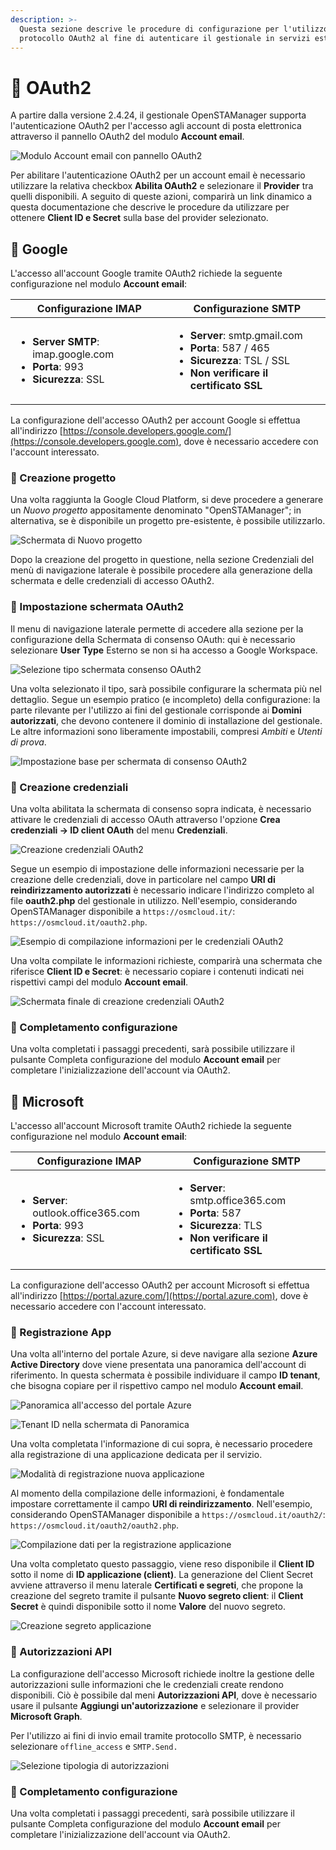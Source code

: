 ```yaml
---
description: >-
  Questa sezione descrive le procedure di configurazione per l'utilizzo del
  protocollo OAuth2 al fine di autenticare il gestionale in servizi esterni
---
```


# 📙 OAuth2

A partire dalla versione 2.4.24, il gestionale OpenSTAManager supporta l'autenticazione OAuth2 per l'accesso agli account di posta elettronica attraverso il pannello OAuth2 del modulo **Account email**.

![Modulo Account email con pannello OAuth2](<../.gitbook/assets/image (569).png>)

Per abilitare l'autenticazione OAuth2 per un account email è necessario utilizzare la relativa checkbox **Abilita OAuth2** e selezionare il **Provider** tra quelli disponibili. A seguito di queste azioni, comparirà un link dinamico a questa documentazione che descrive le procedure da utilizzare per ottenere **Client ID e Secret** sulla base del provider selezionato.

## 📙 Google

L'accesso all'account Google tramite OAuth2 richiede la seguente configurazione nel modulo **Account email**:

| **Configurazione IMAP**                                                                                                                     | **Configurazione SMTP**                                                                                                                                                                                      |
| ------------------------------------------------------------------------------------------------------------------------------------------- | ------------------------------------------------------------------------------------------------------------------------------------------------------------------------------------------------------------ |
| <ul><li><strong>Server SMTP</strong>: imap.google.com</li><li><strong>Porta</strong>: 993</li><li><strong>Sicurezza</strong>: SSL</li></ul> | <ul><li><strong>Server</strong>: smtp.gmail.com</li><li><strong>Porta</strong>: 587 / 465</li><li><strong>Sicurezza</strong>: TSL / SSL</li><li><strong>Non verificare il certificato SSL</strong></li></ul> |

La configurazione dell'accesso OAuth2 per account Google si effettua all'indirizzo [https://console.developers.google.com/](https://console.developers.google.com), dove è necessario accedere con l'account interessato.

### 📙 Creazione progetto

Una volta raggiunta la Google Cloud Platform, si deve procedere a generare un _Nuovo progetto_ appositamente denominato "OpenSTAManager"; in alternativa, se è disponibile un progetto pre-esistente, è possibile utilizzarlo.

![Schermata di Nuovo progetto](<../.gitbook/assets/image (567).png>)

Dopo la creazione del progetto in questione, nella sezione Credenziali del menù di navigazione laterale è possibile procedere alla generazione della schermata e delle credenziali di accesso OAuth2.

### 📙 Impostazione schermata OAuth2

Il menu di navigazione laterale permette di accedere alla sezione per la configurazione della Schermata di consenso OAuth: qui è necessario selezionare **User Type** Esterno se non si ha accesso a Google Workspace.

![Selezione tipo schermata consenso OAuth2](<../.gitbook/assets/Immagine 2021-07-26 150911.png>)

Una volta selezionato il tipo, sarà possibile configurare la schermata più nel dettaglio. Segue un esempio pratico (e incompleto) della configurazione: la parte rilevante per l'utilizzo ai fini del gestionale corrisponde ai **Domini autorizzati**, che devono contenere il dominio di installazione del gestionale. Le altre informazioni sono liberamente impostabili, compresi _Ambiti_ e _Utenti di prova_.

![Impostazione base per schermata di consenso OAuth2](<../.gitbook/assets/consenso (1).png>)

### 📙 Creazione credenziali

Una volta abilitata la schermata di consenso sopra indicata, è necessario attivare le credenziali di accesso OAuth attraverso l'opzione **Crea credenziali -> ID client OAuth** del menu **Credenziali**.

![Creazione credenziali OAuth2](<../.gitbook/assets/Immagine 2021-07-26 150634.png>)

Segue un esempio di impostazione delle informazioni necessarie per la creazione delle credenziali, dove in particolare nel campo **URI di reindirizzamento autorizzati** è necessario indicare l'indirizzo completo al file **oauth2.php** del gestionale in utilizzo. Nell'esempio, considerando OpenSTAManager disponibile a `https://osmcloud.it/`: `https://osmcloud.it/oauth2.php`.

![Esempio di compilazione informazioni per le credenziali OAuth2](<../.gitbook/assets/image (15) (1).png>)

Una volta compilate le informazioni richieste, comparirà una schermata che riferisce **Client ID e Secret**: è necessario copiare i contenuti indicati nei rispettivi campi del modulo **Account email**.

![Schermata finale di creazione credenziali OAuth2](../.gitbook/assets/creato.png)

### 📙 Completamento configurazione

Una volta completati i passaggi precedenti, sarà possibile utilizzare il pulsante Completa configurazione del modulo **Account email** per completare l'inizializzazione dell'account via OAuth2.

## 📙 Microsoft

L'accesso all'account Microsoft tramite OAuth2 richiede la seguente configurazione nel modulo **Account email**:

| **Configurazione IMAP**                                                                                                                      | **Configurazione SMTP**                                                                                                                                                                              |
| -------------------------------------------------------------------------------------------------------------------------------------------- | ---------------------------------------------------------------------------------------------------------------------------------------------------------------------------------------------------- |
| <ul><li><strong>Server</strong>: outlook.office365.com</li><li><strong>Porta</strong>: 993</li><li><strong>Sicurezza</strong>: SSL</li></ul> | <ul><li><strong>Server</strong>: smtp.office365.com</li><li><strong>Porta</strong>: 587</li><li><strong>Sicurezza</strong>: TLS</li><li><strong>Non verificare il certificato SSL</strong></li></ul> |

La configurazione dell'accesso OAuth2 per account Microsoft si effettua all'indirizzo [https://portal.azure.com/](https://portal.azure.com), dove è necessario accedere con l'account interessato.

### 📙 Registrazione App

Una volta all'interno del portale Azure, si deve navigare alla sezione **Azure Active Directory** dove viene presentata una panoramica dell'account di riferimento. In questa schermata è possibile individuare il campo **ID tenant**, che bisogna copiare per il rispettivo campo nel modulo **Account email**.

![Panoramica all'accesso del portale Azure](../.gitbook/assets/active-directory.png)

![Tenant ID nella schermata di Panoramica](../.gitbook/assets/tenant.png)

Una volta completata l'informazione di cui sopra, è necessario procedere alla registrazione di una applicazione dedicata per il servizio.

![Modalità di registrazione nuova applicazione](../.gitbook/assets/registra.png)

Al momento della compilazione delle informazioni, è fondamentale impostare correttamente il campo **URI di reindirizzamento**. Nell'esempio, considerando OpenSTAManager disponibile a `https://osmcloud.it/oauth2/`: `https://osmcloud.it/oauth2/oauth2.php`.

![Compilazione dati per la registrazione applicazione](../.gitbook/assets/dati.png)

Una volta completato questo passaggio, viene reso disponibile il **Client ID** sotto il nome di **ID applicazione (client)**. La generazione del Client Secret avviene attraverso il menu laterale **Certificati e segreti**, che propone la creazione del segreto tramite il pulsante **Nuovo segreto client**: il **Client Secret** è quindi disponibile sotto il nome **Valore** del nuovo segreto.

![Creazione segreto applicazione](../.gitbook/assets/segreto.png)

### 📙 Autorizzazioni API

La configurazione dell'accesso Microsoft richiede inoltre la gestione delle autorizzazioni sulle informazioni che le credenziali create rendono disponibili. Ciò è possibile dal meni **Autorizzazioni API**, dove è necessario usare il pulsante **Aggiungi un'autorizzazione** e selezionare il provider **Microsoft Graph**.

Per l'utilizzo ai fini di invio email tramite protocollo SMTP, è necessario selezionare `offline_access` e `SMTP.Send.`

![Selezione tipologia di autorizzazioni](../.gitbook/assets/api.png)

### 📙 Completamento configurazione

Una volta completati i passaggi precedenti, sarà possibile utilizzare il pulsante Completa configurazione del modulo **Account email** per completare l'inizializzazione dell'account via OAuth2.
